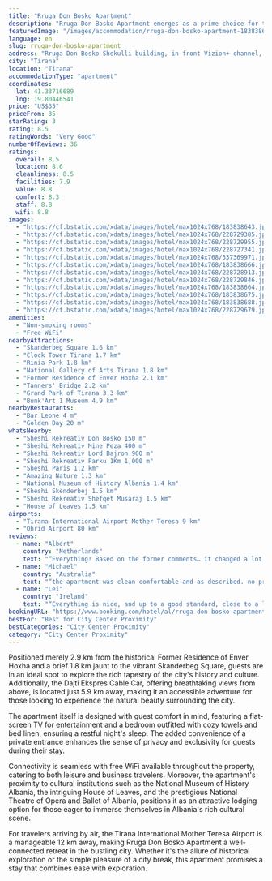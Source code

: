 ```yaml
---
title: "Rruga Don Bosko Apartment"
description: "Rruga Don Bosko Apartment emerges as a prime choice for travelers seeking a blend of comfort and convenience in the heart of the city."
featuredImage: "/images/accommodation/rruga-don-bosko-apartment-183838643.jpg"
language: en
slug: rruga-don-bosko-apartment
address: "Rruga Don Bosko Shekulli building, in front Vizion+ channel, 1057 Tirana, Albania"
city: "Tirana"
location: "Tirana"
accommodationType: "apartment"
coordinates:
  lat: 41.33716689
  lng: 19.80446541
price: "US$35"
priceFrom: 35
starRating: 3
rating: 8.5
ratingWords: "Very Good"
numberOfReviews: 36
ratings:
  overall: 8.5
  location: 8.6
  cleanliness: 8.5
  facilities: 7.9
  value: 8.8
  comfort: 8.3
  staff: 8.8
  wifi: 8.8
images:
  - "https://cf.bstatic.com/xdata/images/hotel/max1024x768/183838643.jpg?k=29a3fd9281f87953e2af0d37f55f7c2a420ad770ff137882434e87856cfd2be6&o=&hp=1"
  - "https://cf.bstatic.com/xdata/images/hotel/max1024x768/228729385.jpg?k=83843a3b911d9c6a280453744ee6a05fce24b6534a02344ea9f0cc03c00d7d69&o=&hp=1"
  - "https://cf.bstatic.com/xdata/images/hotel/max1024x768/228729955.jpg?k=73e549e6c0f63736b33083ffd8a07d5191e34035250b4560ee600505faa1e08f&o=&hp=1"
  - "https://cf.bstatic.com/xdata/images/hotel/max1024x768/228727341.jpg?k=eea2cbf6be5ebc50d50c8c77d1ffd05a073079e849e058a516da17026814f3a7&o=&hp=1"
  - "https://cf.bstatic.com/xdata/images/hotel/max1024x768/337369971.jpg?k=f06cbd68f2e36e3982eda3264920af7a6ee852eccf6154bca6f40ccd8224ef45&o=&hp=1"
  - "https://cf.bstatic.com/xdata/images/hotel/max1024x768/183838666.jpg?k=1081b5b93f7b6a341d27203830108bdfd79b8704d1c3399b1c15849784641981&o=&hp=1"
  - "https://cf.bstatic.com/xdata/images/hotel/max1024x768/228728913.jpg?k=dabd8300a2d04d61384963f0f2ad9f2173cc4d3ecd725ae4c2d575971a88bdd4&o=&hp=1"
  - "https://cf.bstatic.com/xdata/images/hotel/max1024x768/228729846.jpg?k=42c4e9de04e47e5ef8bd1ec3047ba63e86a60a71a0ab4a1ec81ef106bf87f57a&o=&hp=1"
  - "https://cf.bstatic.com/xdata/images/hotel/max1024x768/183838664.jpg?k=a2c3d8783fdcdfc2a806e6bff5a0d2b5feb4cbd32ce2c39c3cfbe3adece7625f&o=&hp=1"
  - "https://cf.bstatic.com/xdata/images/hotel/max1024x768/183838675.jpg?k=f78cd2c4692f6f782650a4e65f589195874088510044ba891dbb6e554d74a5b6&o=&hp=1"
  - "https://cf.bstatic.com/xdata/images/hotel/max1024x768/183838688.jpg?k=6b179351ef1500e254ca55858b127c0ad53e0ae639dc7b1fe76517ad308bb67c&o=&hp=1"
  - "https://cf.bstatic.com/xdata/images/hotel/max1024x768/228729679.jpg?k=216af846c45940f192d28f6317a2f9ce223df4c82a1cfbc2f368c33bf7799838&o=&hp=1"
amenities:
  - "Non-smoking rooms"
  - "Free WiFi"
nearbyAttractions:
  - "Skanderbeg Square 1.6 km"
  - "Clock Tower Tirana 1.7 km"
  - "Rinia Park 1.8 km"
  - "National Gallery of Arts Tirana 1.8 km"
  - "Former Residence of Enver Hoxha 2.1 km"
  - "Tanners' Bridge 2.2 km"
  - "Grand Park of Tirana 3.3 km"
  - "Bunk'Art 1 Museum 4.9 km"
nearbyRestaurants:
  - "Bar Leone 4 m"
  - "Golden Day 20 m"
whatsNearby:
  - "Sheshi Rekreativ Don Bosko 150 m"
  - "Sheshi Rekreativ Mine Peza 400 m"
  - "Sheshi Rekreativ Lord Bajron 900 m"
  - "Sheshi Rekreativ Parku 1Km 1,000 m"
  - "Sheshi Paris 1.2 km"
  - "Amazing Nature 1.3 km"
  - "National Museum of History Albania 1.4 km"
  - "Sheshi Skënderbej 1.5 km"
  - "Sheshi Rekreativ Shefqet Musaraj 1.5 km"
  - "House of Leaves 1.5 km"
airports:
  - "Tirana International Airport Mother Teresa 9 km"
  - "Ohrid Airport 80 km"
reviews:
  - name: "Albert"
    country: "Netherlands"
    text: "“Everything! Based on the former comments… it changed a lot. There’s an air conditioning now and a fridge. The owner also provided me plastic cutlery and cups. What was very cute, it was the chips and drinks as snacks that she left on the table....”"
  - name: "Michael"
    country: "Australia"
    text: "“the apartment was clean comfortable and as described. no problem with check in ..,close enough to walk to the bus station . plenty of shops food resteraunts outside”"
  - name: "Lei"
    country: "Ireland"
    text: "“Everything is nice, and up to a good standard, close to a local market and many restaurants which is convenient.”"
bookingURL: "https://www.booking.com/hotel/al/rruga-don-bosko-apartment.en-gb.html?aid=8035640"
bestFor: "Best for City Center Proximity"
bestCategories: "City Center Proximity"
category: "City Center Proximity"
---
```


Positioned merely 2.9 km from the historical Former Residence of Enver Hoxha and a brief 1.8 km jaunt to the vibrant Skanderbeg Square, guests are in an ideal spot to explore the rich tapestry of the city's history and culture. Additionally, the Dajti Ekspres Cable Car, offering breathtaking views from above, is located just 5.9 km away, making it an accessible adventure for those looking to experience the natural beauty surrounding the city.

The apartment itself is designed with guest comfort in mind, featuring a flat-screen TV for entertainment and a bedroom outfitted with cozy towels and bed linen, ensuring a restful night's sleep. The added convenience of a private entrance enhances the sense of privacy and exclusivity for guests during their stay.

Connectivity is seamless with free WiFi available throughout the property, catering to both leisure and business travelers. Moreover, the apartment's proximity to cultural institutions such as the National Museum of History Albania, the intriguing House of Leaves, and the prestigious National Theatre of Opera and Ballet of Albania, positions it as an attractive lodging option for those eager to immerse themselves in Albania's rich cultural scene.

For travelers arriving by air, the Tirana International Mother Teresa Airport is a manageable 12 km away, making Rruga Don Bosko Apartment a well-connected retreat in the bustling city. Whether it's the allure of historical exploration or the simple pleasure of a city break, this apartment promises a stay that combines ease with exploration.